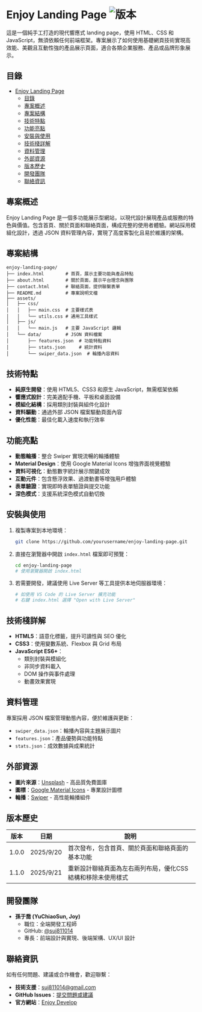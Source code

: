 # Enjoy Landing Page ![版本](https://img.shields.io/badge/版本-1.1.0-blue)

這是一個純手工打造的現代響應式 landing page，使用 HTML、CSS 和 JavaScript，無須依賴任何前端框架。專案展示了如何使用基礎網頁技術實現高效能、美觀且互動性強的產品展示頁面，適合各類企業服務、產品或品牌形象展示。

## 目錄

- [Enjoy Landing Page ](#enjoy-landing-page-)
  - [目錄](#目錄)
  - [專案概述](#專案概述)
  - [專案結構](#專案結構)
  - [技術特點](#技術特點)
  - [功能亮點](#功能亮點)
  - [安裝與使用](#安裝與使用)
  - [技術棧詳解](#技術棧詳解)
  - [資料管理](#資料管理)
  - [外部資源](#外部資源)
  - [版本歷史](#版本歷史)
  - [開發團隊](#開發團隊)
  - [聯絡資訊](#聯絡資訊)

## 專案概述

Enjoy Landing Page 是一個多功能展示型網站，以現代設計展現產品或服務的特色與價值。包含首頁、關於頁面和聯絡頁面，構成完整的使用者體驗。網站採用模組化設計，透過 JSON 資料管理內容，實現了高度客製化且易於維護的架構。

## 專案結構

```plaintext
enjoy-landing-page/
├── index.html        # 首頁，展示主要功能與產品特點
├── about.html        # 關於頁面，展示平台理念與團隊
├── contact.html      # 聯絡頁面，提供聯繫表單
├── README.md         # 專案說明文檔
├── assets/
│   ├── css/
│   │   ├── main.css  # 主要樣式表
│   │   └── utils.css # 通用工具樣式
│   ├── js/
│   │   └── main.js   # 主要 JavaScript 邏輯
│   └── data/         # JSON 資料檔案
│       ├── features.json  # 功能特點資料
│       ├── stats.json     # 統計資料
│       └── swiper_data.json  # 輪播內容資料
```

## 技術特點

- **純原生開發**：使用 HTML5、CSS3 和原生 JavaScript，無需框架依賴
- **響應式設計**：完美適配手機、平板和桌面設備
- **模組化結構**：採用類別封裝與組件化設計
- **資料驅動**：通過外部 JSON 檔案驅動頁面內容
- **優化性能**：最佳化載入速度和執行效率

## 功能亮點

- **動態輪播**：整合 Swiper 實現流暢的輪播體驗
- **Material Design**：使用 Google Material Icons 增強界面視覺體驗
- **資料可視化**：動態數字統計展示關鍵成效
- **互動元件**：包含懸浮效果、過渡動畫等增強用戶體驗
- **表單驗證**：實現即時表單驗證與提交功能
- **深色模式**：支援系統深色模式自動切換

## 安裝與使用

1. 複製專案到本地環境：

   ```bash
   git clone https://github.com/yourusername/enjoy-landing-page.git
   ```

2. 直接在瀏覽器中開啟 `index.html` 檔案即可預覽：

   ```bash
   cd enjoy-landing-page
   # 使用瀏覽器開啟 index.html
   ```

3. 若需要開發，建議使用 Live Server 等工具提供本地伺服器環境：

   ```bash
   # 如使用 VS Code 的 Live Server 擴充功能
   # 右鍵 index.html 選擇 "Open with Live Server"
   ```

## 技術棧詳解

- **HTML5**：語意化標籤，提升可讀性與 SEO 優化
- **CSS3**：使用變數系統、Flexbox 與 Grid 布局
- **JavaScript ES6+**：
  - 類別封裝與模組化
  - 非同步資料載入
  - DOM 操作與事件處理
  - 動畫效果實現

## 資料管理

專案採用 JSON 檔案管理動態內容，便於維護與更新：

- `swiper_data.json`：輪播內容與主題展示圖片
- `features.json`：產品優勢與功能特點
- `stats.json`：成效數據與成果統計

## 外部資源

- **圖片來源**：[Unsplash](https://unsplash.com/) - 高品質免費圖庫
- **圖標**：[Google Material Icons](https://fonts.google.com/icons) - 專業設計圖標
- **輪播**：[Swiper](https://swiperjs.com/) - 高性能輪播組件

## 版本歷史

| 版本 | 日期 | 說明 |
|------|------|------|
| 1.0.0 | 2025/9/20 | 首次發布，包含首頁、關於頁面和聯絡頁面的基本功能 |
| 1.1.0 | 2025/9/21 | 重新設計聯絡頁面為左右兩列布局，優化CSS結構和移除未使用樣式 |

## 開發團隊

- **孫于喬 (YuChiaoSun, Joy)**
  - 職位：全端開發工程師
  - GitHub: [@suj811014](https://github.com/suj811014)
  - 專長：前端設計與實現、後端架構、UX/UI 設計

## 聯絡資訊

如有任何問題、建議或合作機會，歡迎聯繫：

- **技術支援**：[suj811014@gmail.com](mailto:suj811014@gmail.com)
- **GitHub Issues**：[提交問題或建議](https://github.com/suj811014/enjoy-landing-page/issues)
- **官方網站**：[Enjoy Develop](https://enjoy-develop.com)
